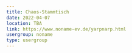 ```yaml
---
title: Chaos-Stammtisch
date: 2022-04-07
location: TBA
link: https://www.noname-ev.de/yarpnarp.html
usergroup: noname
type: usergroup
---
```

